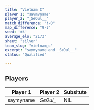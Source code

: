 ```yaml
---
title: "Vietnam C"
player_1: "saymyname"
player_2: "_SeOul__"
match_difference: "3-0"
map_difference: "9-1"
seed: "#3"
average_elo: "2173"
sheet: "silver"
team_slug: "vietnam_c"
excerpt: "saymyname and _SeOul__"
status: "Qualified"

---
```

## Players

| Player 1 | Player 2 | Subsitute |
| -- | -- | -- |
| saymyname | _SeOul__ | NIL |
